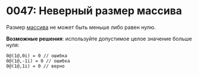 # 0047: Неверный размер массива

Размер [массива](../../coding/arrays.md) не может быть меньше либо равен нулю.

**Возможные решения**: используйте допустимое целое значение больше нуля:

```text
0@(1@,0i) = 0 // ошибка
0@(1@,-1i) = 0 // ошибка
0@(1@,1i) = 0 // верно
```



